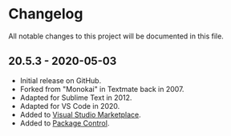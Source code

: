 # Changelog

All notable changes to this project will be documented in this file.

## 20.5.3 - 2020-05-03

* Initial release on GitHub.
* Forked from "Monokai" in Textmate back in 2007.
* Adapted for Sublime Text in 2012.
* Adapted for VS Code in 2020.
* Added to [Visual Studio Marketplace](https://marketplace.visualstudio.com/items?itemName=ryan-parman.type-r).
* Added to [Package Control](https://packagecontrol.io/packages/type-r).
